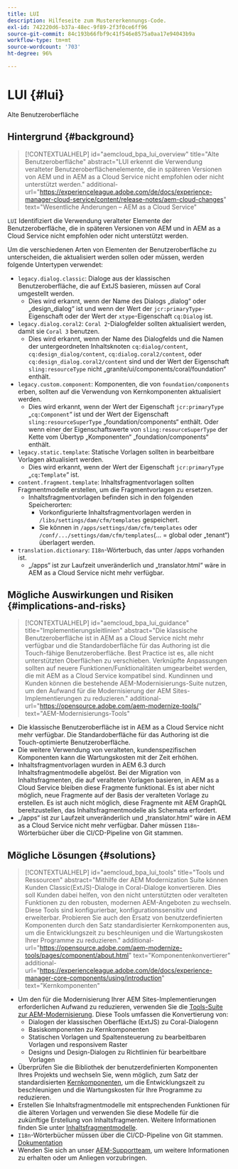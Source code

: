 ```yaml
---
title: LUI
description: Hilfeseite zum Mustererkennungs-Code.
exl-id: 742220d6-b37a-48ec-9f89-2f3f0ce6ff96
source-git-commit: 84c193b66fbf9c41f546e8575a0aa17e94043b9a
workflow-type: tm+mt
source-wordcount: '703'
ht-degree: 96%

---
```


# LUI {#lui}

Alte Benutzeroberfläche

## Hintergrund {#background}

>[!CONTEXTUALHELP]
>id="aemcloud_bpa_lui_overview"
>title="Alte Benutzeroberfläche"
>abstract="LUI erkennt die Verwendung veralteter Benutzeroberflächenelemente, die in späteren Versionen von AEM und in AEM as a Cloud Service nicht empfohlen oder nicht unterstützt werden."
>additional-url="https://experienceleague.adobe.com/de/docs/experience-manager-cloud-service/content/release-notes/aem-cloud-changes" text="Wesentliche Änderungen – AEM as a Cloud Service"

`LUI`  Identifiziert die Verwendung veralteter Elemente der Benutzeroberfläche, die in späteren Versionen von AEM und in AEM as a Cloud Service nicht empfohlen oder nicht unterstützt werden.

Um die verschiedenen Arten von Elementen der Benutzeroberfläche zu unterscheiden, die aktualisiert werden sollen oder müssen, werden folgende Untertypen verwendet:

* `legacy.dialog.classic`: Dialoge aus der klassischen Benutzeroberfläche, die auf ExtJS basieren, müssen auf Coral umgestellt werden.
   * Dies wird erkannt, wenn der Name des Dialogs „dialog“ oder „design_dialog“ ist und wenn
der Wert der `jcr:primaryType`-Eigenschaft oder der Wert der `xtype`-Eigenschaft `cq:Dialog` ist.
* `legacy.dialog.coral2`: `Coral 2`-Dialogfelder sollten aktualisiert werden, damit sie `Coral 3` benutzen.
   * Dies wird erkannt, wenn der Name des Dialogfelds und die Namen der untergeordneten Inhaltsknoten `cq:dialog/content`,
     `cq:design_dialog/content`, `cq:dialog.coral2/content`, oder `cq:design_dialog.coral2/content` sind
und der Wert der Eigenschaft `sling:resourceType` nicht
„granite/ui/components/coral/foundation“ enthält.
* `legacy.custom.component`: Komponenten, die von `foundation/components` erben, sollten auf die Verwendung von Kernkomponenten aktualisiert werden.
   * Dies wird erkannt, wenn der Wert der Eigenschaft `jcr:primaryType` „`cq:Component`“ ist und der
     Wert der Eigenschaft `sling:resourceSuperType` „foundation/components“ enthält. Oder wenn einer der
     Eigenschaftswerte von `sling:resourceSuperType` der Kette vom Übertyp „Komponenten“ 
„foundation/components“ enthält.
* `legacy.static.template`: Statische Vorlagen sollten in bearbeitbare Vorlagen aktualisiert werden.
   * Dies wird erkannt, wenn der Wert der Eigenschaft `jcr:primaryType` „`cq:Template`“ ist.
* `content.fragment.template`: Inhaltsfragmentvorlagen sollten Fragmentmodelle erstellen, um die Fragmentvorlagen zu ersetzen.
   * Inhaltsfragmentvorlagen befinden sich in den folgenden Speicherorten:
      * Vorkonfigurierte Inhaltsfragmentvorlagen werden in `/libs/settings/dam/cfm/templates` gespeichert.
      * Sie können in `/apps/settings/dam/cfm/templates` oder `/conf/.../settings/dam/cfm/templates`(... = global oder „tenant“) überlagert werden.
* `translation.dictionary`: `I18n`-Wörterbuch, das unter /apps vorhanden ist.
   * „/apps“ ist zur Laufzeit unveränderlich und „translator.html“ wäre in AEM as a Cloud Service nicht mehr verfügbar.

## Mögliche Auswirkungen und Risiken {#implications-and-risks}

>[!CONTEXTUALHELP]
>id="aemcloud_bpa_lui_guidance"
>title="Implementierungsleitlinien"
>abstract="Die klassische Benutzeroberfläche ist in AEM as a Cloud Service nicht mehr verfügbar und die Standardoberfläche für das Authoring ist die Touch-fähige Benutzeroberfläche. Best Practice ist es, alle nicht unterstützten Oberflächen zu verschieben. Verknüpfte Anpassungen sollten auf neuere Funktionen/Funktionalitäten umgearbeitet werden, die mit AEM as a Cloud Service kompatibel sind. Kundinnen und Kunden können die bestehende AEM-Modernisierungs-Suite nutzen, um den Aufwand für die Modernisierung der AEM Sites-Implementierungen zu reduzieren."
>additional-url="https://opensource.adobe.com/aem-modernize-tools/" text="AEM-Modernisierungs-Tools"

* Die klassische Benutzeroberfläche ist in AEM as a Cloud Service nicht mehr verfügbar. Die Standardoberfläche für das Authoring ist die Touch-optimierte Benutzeroberfläche.
* Die weitere Verwendung von veralteten, kundenspezifischen Komponenten kann die Wartungskosten mit der Zeit erhöhen.
* Inhaltsfragmentvorlagen wurden in AEM 6.3 durch Inhaltsfragmentmodelle abgelöst. Bei der Migration von Inhaltsfragmenten, die auf veralteten Vorlagen basieren, in AEM as a Cloud Service bleiben diese Fragmente funktional. Es ist aber nicht möglich, neue Fragmente auf der Basis der veralteten Vorlage zu erstellen. Es ist auch nicht möglich, diese Fragmente mit AEM GraphQL bereitzustellen, das Inhaltsfragmentmodelle als Schemata erfordert.
* „/apps“ ist zur Laufzeit unveränderlich und „translator.html“ wäre in AEM as a Cloud Service nicht mehr verfügbar. Daher müssen `I18n`-Wörterbücher über die CI/CD-Pipeline von Git stammen.

## Mögliche Lösungen {#solutions}

>[!CONTEXTUALHELP]
>id="aemcloud_bpa_lui_tools"
>title="Tools und Ressourcen"
>abstract="Mithilfe der AEM Modernization Suite können Kunden Classic(ExtJS)-Dialoge in Coral-Dialoge konvertieren. Dies soll Kunden dabei helfen, von den nicht unterstützten oder veralteten Funktionen zu den robusten, modernen AEM-Angeboten zu wechseln. Diese Tools sind konfigurierbar, konfigurationssensitiv und erweiterbar. Probieren Sie auch den Ersatz von benutzerdefinierten Komponenten durch den Satz standardisierter Kernkomponenten aus, um die Entwicklungszeit zu beschleunigen und die Wartungskosten Ihrer Programme zu reduzieren."
>additional-url="https://opensource.adobe.com/aem-modernize-tools/pages/component/about.html" text="Komponentenkonvertierer"
>additional-url="https://experienceleague.adobe.com/de/docs/experience-manager-core-components/using/introduction" text="Kernkomponenten"

* Um den für die Modernisierung Ihrer AEM Sites-Implementierungen erforderlichen Aufwand zu reduzieren, verwenden Sie die [Tools-Suite zur AEM-Modernisierung](https://opensource.adobe.com/aem-modernize-tools/). Diese Tools umfassen die Konvertierung von:
   * Dialogen der klassischen Oberfläche (ExtJS) zu Coral-Dialogenn
   * Basiskomponenten zu Kernkomponenten
   * Statischen Vorlagen und Spaltensteuerung zu bearbeitbaren Vorlagen und responsivem Raster
   * Designs und Design-Dialogen zu Richtlinien für bearbeitbare Vorlagen
* Überprüfen Sie die Bibliothek der benutzerdefinierten Komponenten Ihres Projekts und wechseln Sie, wenn möglich, zum Satz der standardisierten [Kernkomponenten](https://experienceleague.adobe.com/de/docs/experience-manager-core-components/using/introduction), um die Entwicklungszeit zu beschleunigen und die Wartungskosten für Ihre Programme zu reduzieren.
* Erstellen Sie Inhaltsfragmentmodelle mit entsprechenden Funktionen für die älteren Vorlagen und verwenden Sie diese Modelle für die zukünftige Erstellung von Inhaltsfragmenten. Weitere Informationen finden Sie unter [Inhaltsfragmentmodelle](https://experienceleague.adobe.com/de/docs/experience-manager-65/content/assets/content-fragments/content-fragments-models).
* `I18n`-Wörterbücher müssen über die CI/CD-Pipeline von Git stammen. [Dokumentation](https://experienceleague.adobe.com/de/docs/experience-manager-cloud-service/content/release-notes/aem-cloud-changes#apps-libs-immutable)
* Wenden Sie sich an unser [AEM-Supportteam](https://helpx.adobe.com/de/enterprise/using/support-for-experience-cloud.html), um weitere Informationen zu erhalten oder um Anliegen vorzubringen.
